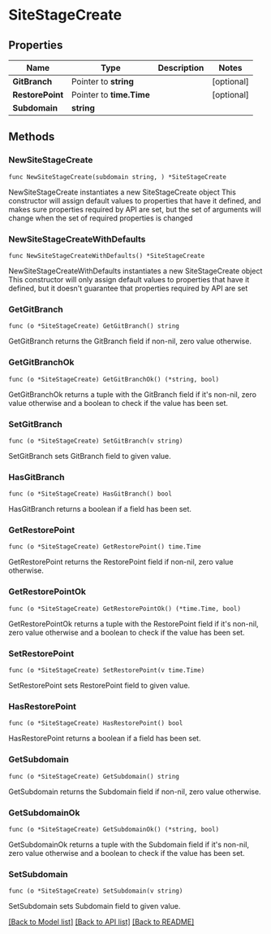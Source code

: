 # SiteStageCreate

## Properties

Name | Type | Description | Notes
------------ | ------------- | ------------- | -------------
**GitBranch** | Pointer to **string** |  | [optional] 
**RestorePoint** | Pointer to **time.Time** |  | [optional] 
**Subdomain** | **string** |  | 

## Methods

### NewSiteStageCreate

`func NewSiteStageCreate(subdomain string, ) *SiteStageCreate`

NewSiteStageCreate instantiates a new SiteStageCreate object
This constructor will assign default values to properties that have it defined,
and makes sure properties required by API are set, but the set of arguments
will change when the set of required properties is changed

### NewSiteStageCreateWithDefaults

`func NewSiteStageCreateWithDefaults() *SiteStageCreate`

NewSiteStageCreateWithDefaults instantiates a new SiteStageCreate object
This constructor will only assign default values to properties that have it defined,
but it doesn't guarantee that properties required by API are set

### GetGitBranch

`func (o *SiteStageCreate) GetGitBranch() string`

GetGitBranch returns the GitBranch field if non-nil, zero value otherwise.

### GetGitBranchOk

`func (o *SiteStageCreate) GetGitBranchOk() (*string, bool)`

GetGitBranchOk returns a tuple with the GitBranch field if it's non-nil, zero value otherwise
and a boolean to check if the value has been set.

### SetGitBranch

`func (o *SiteStageCreate) SetGitBranch(v string)`

SetGitBranch sets GitBranch field to given value.

### HasGitBranch

`func (o *SiteStageCreate) HasGitBranch() bool`

HasGitBranch returns a boolean if a field has been set.

### GetRestorePoint

`func (o *SiteStageCreate) GetRestorePoint() time.Time`

GetRestorePoint returns the RestorePoint field if non-nil, zero value otherwise.

### GetRestorePointOk

`func (o *SiteStageCreate) GetRestorePointOk() (*time.Time, bool)`

GetRestorePointOk returns a tuple with the RestorePoint field if it's non-nil, zero value otherwise
and a boolean to check if the value has been set.

### SetRestorePoint

`func (o *SiteStageCreate) SetRestorePoint(v time.Time)`

SetRestorePoint sets RestorePoint field to given value.

### HasRestorePoint

`func (o *SiteStageCreate) HasRestorePoint() bool`

HasRestorePoint returns a boolean if a field has been set.

### GetSubdomain

`func (o *SiteStageCreate) GetSubdomain() string`

GetSubdomain returns the Subdomain field if non-nil, zero value otherwise.

### GetSubdomainOk

`func (o *SiteStageCreate) GetSubdomainOk() (*string, bool)`

GetSubdomainOk returns a tuple with the Subdomain field if it's non-nil, zero value otherwise
and a boolean to check if the value has been set.

### SetSubdomain

`func (o *SiteStageCreate) SetSubdomain(v string)`

SetSubdomain sets Subdomain field to given value.



[[Back to Model list]](../README.md#documentation-for-models) [[Back to API list]](../README.md#documentation-for-api-endpoints) [[Back to README]](../README.md)


